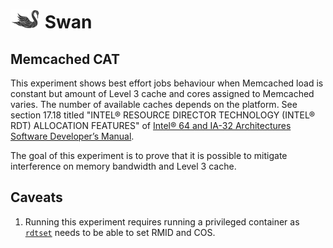 <!--
 Copyright (c) 2017 Intel Corporation

 Licensed under the Apache License, Version 2.0 (the "License");
 you may not use this file except in compliance with the License.
 You may obtain a copy of the License at

      http://www.apache.org/licenses/LICENSE-2.0

 Unless required by applicable law or agreed to in writing, software
 distributed under the License is distributed on an "AS IS" BASIS,
 WITHOUT WARRANTIES OR CONDITIONS OF ANY KIND, either express or implied.
 See the License for the specific language governing permissions and
 limitations under the License.
-->

# ![Swan diagram](../../docs/swan-logo-48.png) Swan

## Memcached CAT

This experiment shows best effort jobs behaviour when Memcached load is constant but amount of Level 3 cache and cores assigned to Memcached varies. The number of available caches depends on the platform. See section 17.18 titled "INTEL® RESOURCE DIRECTOR TECHNOLOGY (INTEL® RDT) ALLOCATION FEATURES" of
[Intel® 64 and IA-32 Architectures Software Developer’s Manual](https://software.intel.com/sites/default/files/managed/39/c5/325462-sdm-vol-1-2abcd-3abcd.pdf).

The goal of this experiment is to prove that it is possible to mitigate interference on memory bandwidth and Level 3 cache.

## Caveats

1. Running this experiment requires running a privileged container as [``rdtset``](https://github.com/01org/intel-cmt-cat/tree/master/rdtset) needs to be able to set RMID and COS.

